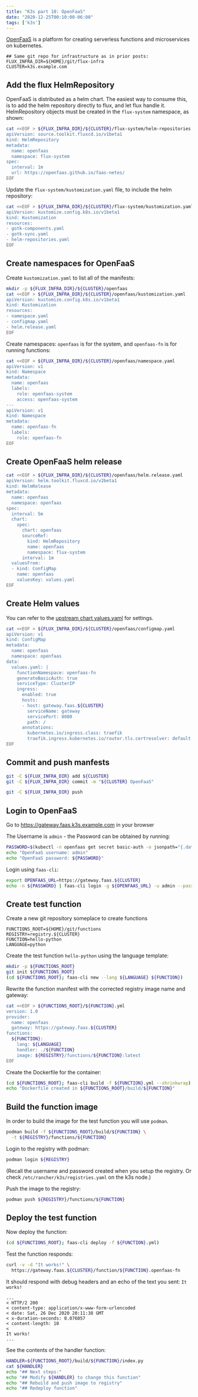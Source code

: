 ```yaml
---
title: "K3s part 10: OpenFaaS"
date: "2020-12-25T00:10:00-06:00"
tags: ['k3s']
---
```


[OpenFaaS](https://www.openfaas.com/) is a platform for creating serverless
functions and microservices on kubernetes. 

```env
## Same git repo for infrastructure as in prior posts:
FLUX_INFRA_DIR=${HOME}/git/flux-infra
CLUSTER=k3s.example.com
```

## Add the flux HelmRepository

OpenFaaS is distributed as a helm chart. The easiest way to consume this, is to
add the helm repository directly to flux, and let flux handle it. HelmRepository
objects must be created in the `flux-system` namespace, as shown:

```bash
cat <<EOF > ${FLUX_INFRA_DIR}/${CLUSTER}/flux-system/helm-repositories.yaml
apiVersion: source.toolkit.fluxcd.io/v1beta1
kind: HelmRepository
metadata:
  name: openfaas
  namespace: flux-system
spec:
  interval: 1m
  url: https://openfaas.github.io/faas-netes/
EOF
```

Update the `flux-system/kustomization.yaml` file, to include the helm
repository:

```bash
cat <<EOF > ${FLUX_INFRA_DIR}/${CLUSTER}/flux-system/kustomization.yaml
apiVersion: kustomize.config.k8s.io/v1beta1
kind: Kustomization
resources:
- gotk-components.yaml
- gotk-sync.yaml
- helm-repositories.yaml
EOF
```

## Create namespaces for OpenFaaS

Create `kustomization.yaml` to list all of the manifests:

```bash
mkdir -p ${FLUX_INFRA_DIR}/${CLUSTER}/openfaas
cat <<EOF > ${FLUX_INFRA_DIR}/${CLUSTER}/openfaas/kustomization.yaml
apiVersion: kustomize.config.k8s.io/v1beta1
kind: Kustomization
resources:
- namespace.yaml
- configmap.yaml
- helm.release.yaml
EOF
```

Create namespaces: `openfaas` is for the system, and `openfaas-fn` is for
running functions:

```bash
cat <<EOF > ${FLUX_INFRA_DIR}/${CLUSTER}/openfaas/namespace.yaml
apiVersion: v1
kind: Namespace
metadata:
  name: openfaas
  labels:
    role: openfaas-system
    access: openfaas-system
---
apiVersion: v1
kind: Namespace
metadata:
  name: openfaas-fn
  labels:
    role: openfaas-fn
EOF
```

## Create OpenFaaS helm release

```bash
cat <<EOF > ${FLUX_INFRA_DIR}/${CLUSTER}/openfaas/helm.release.yaml
apiVersion: helm.toolkit.fluxcd.io/v2beta1
kind: HelmRelease
metadata:
  name: openfaas
  namespace: openfaas
spec:
  interval: 5m
  chart:
    spec:
      chart: openfaas
      sourceRef:
        kind: HelmRepository
        name: openfaas
        namespace: flux-system
      interval: 1m
  valuesFrom:
  - kind: ConfigMap
    name: openfaas
    valuesKey: values.yaml
EOF
```

## Create Helm values

You can refer to the [upstream chart
values.yaml](https://github.com/openfaas/faas-netes/blob/master/chart/openfaas/values.yaml)
for settings.

```bash
cat <<EOF > ${FLUX_INFRA_DIR}/${CLUSTER}/openfaas/configmap.yaml
apiVersion: v1
kind: ConfigMap
metadata:
  name: openfaas
  namespace: openfaas
data:
  values.yaml: |
    functionNamespace: openfaas-fn
    generateBasicAuth: true
    serviceType: ClusterIP
    ingress:
      enabled: true
      hosts:
      - host: gateway.faas.${CLUSTER}
        serviceName: gateway
        servicePort: 8080
        path: /
      annotations:
        kubernetes.io/ingress.class: traefik
        traefik.ingress.kubernetes.io/router.tls.certresolver: default
EOF
```

## Commit and push manfests

```bash
git -C ${FLUX_INFRA_DIR} add ${CLUSTER}
git -C ${FLUX_INFRA_DIR} commit -m "${CLUSTER} OpenFaaS"
```

```bash
git -C ${FLUX_INFRA_DIR} push
```

## Login to OpenFaaS

Go to https://gateway.faas.k3s.example.com in your browser

The Username is `admin` - the Password can be obtained by running:

```bash
PASSWORD=$(kubectl -n openfaas get secret basic-auth -o jsonpath="{.data.basic-auth-password}" | base64 -d)
echo "OpenFaaS username: admin"
echo "OpenFaaS password: ${PASSWORD}"
```

Login using `faas-cli`:

```bash
export OPENFAAS_URL=https://gateway.faas.${CLUSTER}
echo -n ${PASSWORD} | faas-cli login -g ${OPENFAAS_URL} -u admin --password-stdin
```

## Create test function

Create a new git repository someplace to create functions

```env
FUNCTIONS_ROOT=${HOME}/git/functions
REGISTRY=registry.${CLUSTER}
FUNCTION=hello-python
LANGUAGE=python
```

Create the test function `hello-python` using the language template:

```bash
mkdir -p ${FUNCTIONS_ROOT}
git init ${FUNCTIONS_ROOT}
(cd ${FUNCTIONS_ROOT}; faas-cli new --lang ${LANGUAGE} ${FUNCTION})
```

Rewrite the function manifest with the corrected registry image name and
gateway:

```bash
cat <<EOF > ${FUNCTIONS_ROOT}/${FUNCTION}.yml
version: 1.0
provider:
  name: openfaas
  gateway: https://gateway.faas.${CLUSTER}
functions:
  ${FUNCTION}:
    lang: ${LANGUAGE}
    handler: ./${FUNCTION}
    image: ${REGISTRY}/functions/${FUNCTION}:latest
EOF
```

Create the Dockerfile for the container:

```bash
(cd ${FUNCTIONS_ROOT}; faas-cli build -f ${FUNCTION}.yml --shrinkwrap)
echo "Dockerfile created in ${FUNCTIONS_ROOT}/build/${FUNCTION}"
```

## Build the function image

In order to build the image for the test function you will use `podman`.

```bash
podman build -f ${FUNCTIONS_ROOT}/build/${FUNCTION} \
  -t ${REGISTRY}/functions/${FUNCTION}
```

Login to the registry with podman:

```bash
podman login ${REGISTRY}
```

(Recall the username and password created when you setup the registry. Or check
`/etc/rancher/k3s/registries.yaml` on the k3s node.)

Push the image to the registry:

```bash
podman push ${REGISTRY}/functions/${FUNCTION}
```

## Deploy the test function

Now deploy the function:

```bash
(cd ${FUNCTIONS_ROOT}; faas-cli deploy -f ${FUNCTION}.yml)
```

Test the function responds:

```bash
curl -v -d "It works!" \
  https://gateway.faas.${CLUSTER}/function/${FUNCTION}.openfaas-fn
```

It should respond with debug headers and an echo of the text you sent: `It
works!`

```
...
< HTTP/2 200 
< content-type: application/x-www-form-urlencoded
< date: Sat, 26 Dec 2020 20:11:38 GMT
< x-duration-seconds: 0.076057
< content-length: 10
< 
It works!
...
```

See the contents of the handler function:

```bash
HANDLER=${FUNCTIONS_ROOT}/build/${FUNCTION}/index.py
cat ${HANDLER}
echo "## Next steps:"
echo "## Modify ${HANDLER} to change this function"
echo "## Rebuild and push image to registry"
echo "## Redeploy function"
```
